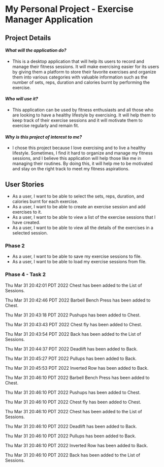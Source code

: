 # My Personal Project - Exercise Manager Application

## Project Details

#### *What will the application do?*
- This is a desktop application that will help its users to record and manage their fitness sessions.
It will make exercising easier for its users by giving them a platform to store their favorite exercises
and organize them into various categories with valuable information such as the number of sets,
reps, duration and calories burnt by performing the exercise.


#### *Who will use it?*
- This application can be used by fitness enthusiasts and all those who are looking
  to have a healthy lifestyle by exercising. It will help them to keep track of their exercise sessions
and it will motivate them to exercise regularly and remain fit.


#### *Why is this project of interest to me?*
- I chose this project because I love exercising and to live a healthy lifestyle.
Sometimes, I find it hard to organize and manage my fitness sessions,
and I believe this application will help those like me in managing their
routines. By doing this, it will help me to be motivated and stay on the right track
  to meet my fitness aspirations.


## **User Stories**
- As a user, I want to be able to select the sets, reps, duration, and calories burnt for each exercise.
- As a user, I want to be able to create an exercise session and
    add exercises to it.
- As a user, I want to be able to view a list of the exercise sessions that I have created.
- As a user, I want to be able to view all the details of the exercises in a selected session.

### **Phase 2**
- As a user, I want to be able to save my exercise sessions to file.
- As a user, I want to be able to load my exercise sessions from file.

### **Phase 4 - Task 2**
Thu Mar 31 20:42:01 PDT 2022
Chest has been added to the List of Sessions.


Thu Mar 31 20:42:46 PDT 2022
Barbell Bench Press has been added to Chest.


Thu Mar 31 20:43:18 PDT 2022
Pushups has been added to Chest.


Thu Mar 31 20:43:43 PDT 2022
Chest fly has been added to Chest.


Thu Mar 31 20:43:54 PDT 2022
Back has been added to the List of Sessions.


Thu Mar 31 20:44:37 PDT 2022
Deadlift has been added to Back.


Thu Mar 31 20:45:27 PDT 2022
Pullups has been added to Back.


Thu Mar 31 20:45:53 PDT 2022
Inverted Row has been added to Back.


Thu Mar 31 20:46:10 PDT 2022
Barbell Bench Press has been added to Chest.


Thu Mar 31 20:46:10 PDT 2022
Pushups has been added to Chest.


Thu Mar 31 20:46:10 PDT 2022
Chest fly has been added to Chest.


Thu Mar 31 20:46:10 PDT 2022
Chest has been added to the List of Sessions.


Thu Mar 31 20:46:10 PDT 2022
Deadlift has been added to Back.


Thu Mar 31 20:46:10 PDT 2022
Pullups has been added to Back.


Thu Mar 31 20:46:10 PDT 2022
Inverted Row has been added to Back.


Thu Mar 31 20:46:10 PDT 2022
Back has been added to the List of Sessions.

